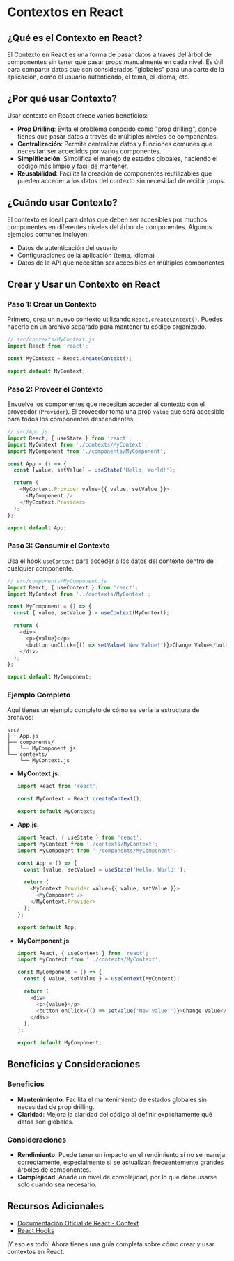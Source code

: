 # Contextos en React

## ¿Qué es el Contexto en React?

El Contexto en React es una forma de pasar datos a través del árbol de componentes sin tener que pasar props manualmente en cada nivel. Es útil para compartir datos que son considerados "globales" para una parte de la aplicación, como el usuario autenticado, el tema, el idioma, etc.

## ¿Por qué usar Contexto?

Usar contexto en React ofrece varios beneficios:

- **Prop Drilling**: Evita el problema conocido como "prop drilling", donde tienes que pasar datos a través de múltiples niveles de componentes.
- **Centralización**: Permite centralizar datos y funciones comunes que necesitan ser accedidos por varios componentes.
- **Simplificación**: Simplifica el manejo de estados globales, haciendo el código más limpio y fácil de mantener.
- **Reusabilidad**: Facilita la creación de componentes reutilizables que pueden acceder a los datos del contexto sin necesidad de recibir props.

## ¿Cuándo usar Contexto?

El contexto es ideal para datos que deben ser accesibles por muchos componentes en diferentes niveles del árbol de componentes. Algunos ejemplos comunes incluyen:

- Datos de autenticación del usuario
- Configuraciones de la aplicación (tema, idioma)
- Datos de la API que necesitan ser accesibles en múltiples componentes

## Crear y Usar un Contexto en React

### Paso 1: Crear un Contexto

Primero, crea un nuevo contexto utilizando `React.createContext()`. Puedes hacerlo en un archivo separado para mantener tu código organizado.

```javascript
// src/contexts/MyContext.js
import React from 'react';

const MyContext = React.createContext();

export default MyContext;
```

### Paso 2: Proveer el Contexto

Envuelve los componentes que necesitan acceder al contexto con el proveedor (`Provider`). El proveedor toma una prop `value` que será accesible para todos los componentes descendientes.

```javascript
// src/App.js
import React, { useState } from 'react';
import MyContext from './contexts/MyContext';
import MyComponent from './components/MyComponent';

const App = () => {
  const [value, setValue] = useState('Hello, World!');

  return (
    <MyContext.Provider value={{ value, setValue }}>
      <MyComponent />
    </MyContext.Provider>
  );
};

export default App;
```

### Paso 3: Consumir el Contexto

Usa el hook `useContext` para acceder a los datos del contexto dentro de cualquier componente.

```javascript
// src/components/MyComponent.js
import React, { useContext } from 'react';
import MyContext from '../contexts/MyContext';

const MyComponent = () => {
  const { value, setValue } = useContext(MyContext);

  return (
    <div>
      <p>{value}</p>
      <button onClick={() => setValue('New Value!')}>Change Value</button>
    </div>
  );
};

export default MyComponent;
```

### Ejemplo Completo

Aquí tienes un ejemplo completo de cómo se vería la estructura de archivos:

```plaintext
src/
├── App.js
├── components/
│   └── MyComponent.js
└── contexts/
    └── MyContext.js
```

- **MyContext.js**:

  ```javascript
  import React from 'react';

  const MyContext = React.createContext();

  export default MyContext;
  ```

- **App.js**:

  ```javascript
  import React, { useState } from 'react';
  import MyContext from './contexts/MyContext';
  import MyComponent from './components/MyComponent';

  const App = () => {
    const [value, setValue] = useState('Hello, World!');

    return (
      <MyContext.Provider value={{ value, setValue }}>
        <MyComponent />
      </MyContext.Provider>
    );
  };

  export default App;
  ```

- **MyComponent.js**:

  ```javascript
  import React, { useContext } from 'react';
  import MyContext from '../contexts/MyContext';

  const MyComponent = () => {
    const { value, setValue } = useContext(MyContext);

    return (
      <div>
        <p>{value}</p>
        <button onClick={() => setValue('New Value!')}>Change Value</button>
      </div>
    );
  };

  export default MyComponent;
  ```

## Beneficios y Consideraciones

### Beneficios

- **Mantenimiento**: Facilita el mantenimiento de estados globales sin necesidad de prop drilling.
- **Claridad**: Mejora la claridad del código al definir explícitamente qué datos son globales.

### Consideraciones

- **Rendimiento**: Puede tener un impacto en el rendimiento si no se maneja correctamente, especialmente si se actualizan frecuentemente grandes árboles de componentes.
- **Complejidad**: Añade un nivel de complejidad, por lo que debe usarse solo cuando sea necesario.

## Recursos Adicionales

- [Documentación Oficial de React - Context](https://es.reactjs.org/docs/context.html)
- [React Hooks](https://es.reactjs.org/docs/hooks-intro.html)

¡Y eso es todo! Ahora tienes una guía completa sobre cómo crear y usar contextos en React.

